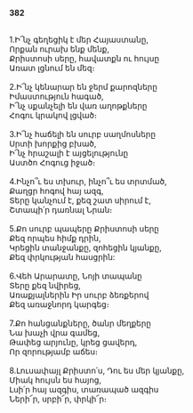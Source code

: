 **382**

\
1.Ի՜նչ գեղեցիկ է մեր Հայաստանը,\
Որքան ուրախ ենք մենք,\
Քրիստոսի սերը, հավատքն ու հույսը\
Առատ լցնում են մեզ։\
\
2.Ի՜նչ կենարար են ջերմ քարոզները\
Իմաստություն հագած,\
Ի՜նչ սքանչելի են վառ աղոթքները\
Հոգու կրակով լցված։\
\
3.Ի՜նչ հաճելի են սուրբ սաղմոսները\
Սրտի խորքից բխած,\
Ի՜նչ հրաշալի է այցելությունը\
Աստծո Հոգուց իջած։\
\
4.Ինչո՞ւ ես տխուր, ինչո՞ւ ես տրտմած,\
Քաղցր հոգով հայ ազգ,\
Տերը կանչում է, քեզ շատ սիրում է,\
Շտապի՛ր դառնալ Նրան։\
\
5.Քո սուրբ պապերը Քրիստոսի սերը\
Քեզ որպես հիմք դրին,\
Կրեցին տանջանքը, զոհեցին կյանքը,\
Քեզ փրկության հասցրին:\
\
6.Վեհ Արարատը, Նոյի տապանը\
Տերը քեզ նվիրեց,\
Առաքյալներին Իր սուրբ ձեռքերով\
Քեզ առաջնորդ կարգեց։\
\
7.Քո հանցանքները, ծանր մեղքերը\
Նա խաչի վրա գամեց,\
Թափեց արյունը, կրեց ցավերդ,\
Որ զորությամբ աճես։\
\
8.Լուսափայլ Քրիստո՛ս, Դու ես մեր կյանքը,\
Միակ հույսն ես հայոց,\
Լսի՛ր հայ ազգիս, տառապած ազգիս\
Ների՜ր, սրբի՜ր, փրկի՜ր։
